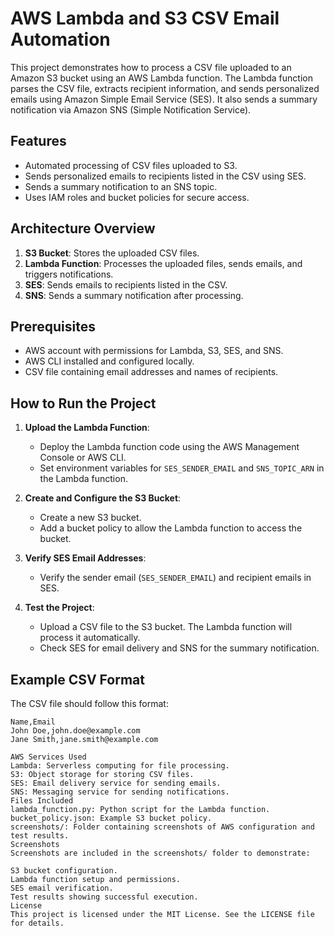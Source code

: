 # AWS Lambda and S3 CSV Email Automation

This project demonstrates how to process a CSV file uploaded to an Amazon S3 bucket using an AWS Lambda function. The Lambda function parses the CSV file, extracts recipient information, and sends personalized emails using Amazon Simple Email Service (SES). It also sends a summary notification via Amazon SNS (Simple Notification Service).

## Features
- Automated processing of CSV files uploaded to S3.
- Sends personalized emails to recipients listed in the CSV using SES.
- Sends a summary notification to an SNS topic.
- Uses IAM roles and bucket policies for secure access.

## Architecture Overview
1. **S3 Bucket**: Stores the uploaded CSV files.
2. **Lambda Function**: Processes the uploaded files, sends emails, and triggers notifications.
3. **SES**: Sends emails to recipients listed in the CSV.
4. **SNS**: Sends a summary notification after processing.

## Prerequisites
- AWS account with permissions for Lambda, S3, SES, and SNS.
- AWS CLI installed and configured locally.
- CSV file containing email addresses and names of recipients.

## How to Run the Project
1. **Upload the Lambda Function**:
   - Deploy the Lambda function code using the AWS Management Console or AWS CLI.
   - Set environment variables for `SES_SENDER_EMAIL` and `SNS_TOPIC_ARN` in the Lambda function.

2. **Create and Configure the S3 Bucket**:
   - Create a new S3 bucket.
   - Add a bucket policy to allow the Lambda function to access the bucket.

3. **Verify SES Email Addresses**:
   - Verify the sender email (`SES_SENDER_EMAIL`) and recipient emails in SES.

4. **Test the Project**:
   - Upload a CSV file to the S3 bucket. The Lambda function will process it automatically.
   - Check SES for email delivery and SNS for the summary notification.

## Example CSV Format
The CSV file should follow this format:
```csv
Name,Email
John Doe,john.doe@example.com
Jane Smith,jane.smith@example.com

AWS Services Used
Lambda: Serverless computing for file processing.
S3: Object storage for storing CSV files.
SES: Email delivery service for sending emails.
SNS: Messaging service for sending notifications.
Files Included
lambda_function.py: Python script for the Lambda function.
bucket_policy.json: Example S3 bucket policy.
screenshots/: Folder containing screenshots of AWS configuration and test results.
Screenshots
Screenshots are included in the screenshots/ folder to demonstrate:

S3 bucket configuration.
Lambda function setup and permissions.
SES email verification.
Test results showing successful execution.
License
This project is licensed under the MIT License. See the LICENSE file for details.

